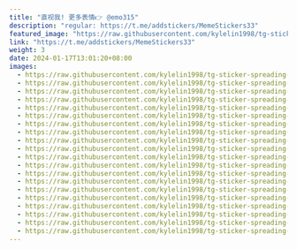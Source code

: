 ```yaml
---
title: "直视我! 更多表情👉 @emo315"
description: "regular: https://t.me/addstickers/MemeStickers33"
featured_image: "https://raw.githubusercontent.com/kylelin1998/tg-sticker-spreading-worldwide-images/main/img/10e8b30d-3c22-4121-b6cd-8ba850115f44.jpg"
link: "https://t.me/addstickers/MemeStickers33"
weight: 3
date: 2024-01-17T13:01:20+08:00
images:
  - https://raw.githubusercontent.com/kylelin1998/tg-sticker-spreading-worldwide-images/main/img/10e8b30d-3c22-4121-b6cd-8ba850115f44.jpg
  - https://raw.githubusercontent.com/kylelin1998/tg-sticker-spreading-worldwide-images/main/img/ebad8181-f798-4429-a38f-a025bd37cd83.jpg
  - https://raw.githubusercontent.com/kylelin1998/tg-sticker-spreading-worldwide-images/main/img/4518f695-8bac-471a-a5d2-4ad690c0badf.jpg
  - https://raw.githubusercontent.com/kylelin1998/tg-sticker-spreading-worldwide-images/main/img/816dce67-aa3f-4331-a2ad-790d8370d90d.jpg
  - https://raw.githubusercontent.com/kylelin1998/tg-sticker-spreading-worldwide-images/main/img/e18d76b9-8152-4812-8c36-6d29033a1de6.jpg
  - https://raw.githubusercontent.com/kylelin1998/tg-sticker-spreading-worldwide-images/main/img/466e7b6a-ebac-4eaa-a3f5-2bd86cfb4fdd.jpg
  - https://raw.githubusercontent.com/kylelin1998/tg-sticker-spreading-worldwide-images/main/img/a00ddf0f-794e-405e-8056-76f22931cd64.jpg
  - https://raw.githubusercontent.com/kylelin1998/tg-sticker-spreading-worldwide-images/main/img/f50832ab-45a9-4b74-9014-b168028e2271.jpg
  - https://raw.githubusercontent.com/kylelin1998/tg-sticker-spreading-worldwide-images/main/img/ee5f03ae-0743-4f8f-922c-eb6f9c458217.jpg
  - https://raw.githubusercontent.com/kylelin1998/tg-sticker-spreading-worldwide-images/main/img/328a86b8-22a0-48a3-9bda-d99430858419.jpg
  - https://raw.githubusercontent.com/kylelin1998/tg-sticker-spreading-worldwide-images/main/img/a6495264-53cc-430a-940c-fd1bf0ebd3e1.jpg
  - https://raw.githubusercontent.com/kylelin1998/tg-sticker-spreading-worldwide-images/main/img/fb5700e9-ab02-47f5-bca2-6245cbd91746.jpg
  - https://raw.githubusercontent.com/kylelin1998/tg-sticker-spreading-worldwide-images/main/img/9ae1cca2-6c2f-4149-9b93-1590c73459b5.jpg
  - https://raw.githubusercontent.com/kylelin1998/tg-sticker-spreading-worldwide-images/main/img/f9e4543e-8d99-4bcc-bf75-10fdc76095fb.jpg
  - https://raw.githubusercontent.com/kylelin1998/tg-sticker-spreading-worldwide-images/main/img/a73420a8-00d7-4e75-a4ef-fffdab61d6bc.jpg
  - https://raw.githubusercontent.com/kylelin1998/tg-sticker-spreading-worldwide-images/main/img/d31e3663-4873-4858-94dc-6c98f45226a1.jpg
  - https://raw.githubusercontent.com/kylelin1998/tg-sticker-spreading-worldwide-images/main/img/d08e718f-0867-4bc1-ba73-0e44c5824686.jpg
  - https://raw.githubusercontent.com/kylelin1998/tg-sticker-spreading-worldwide-images/main/img/8f46aadb-5dbb-4bff-a220-1f30ed899409.jpg
  - https://raw.githubusercontent.com/kylelin1998/tg-sticker-spreading-worldwide-images/main/img/2b5eed83-1274-408e-9a04-65eafb65c1a2.jpg
  - https://raw.githubusercontent.com/kylelin1998/tg-sticker-spreading-worldwide-images/main/img/b7fdabee-50bb-473b-b68e-7c04aa4608ec.jpg
---
```

